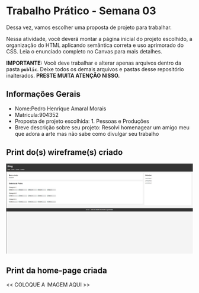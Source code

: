 # Trabalho Prático - Semana 03

Dessa vez, vamos escolher uma proposta de projeto para trabalhar.

Nessa atividade, você deverá montar a página inicial do projeto escolhido, a organização do HTML aplicando semântica correta e uso aprimorado do CSS. Leia o enunciado completo no Canvas para mais detalhes.

**IMPORTANTE:** Você deve trabalhar e alterar apenas arquivos dentro da pasta **`public`**. Deixe todos os demais arquivos e pastas desse repositório inalterados. **PRESTE MUITA ATENÇÃO NISSO.**

## Informações Gerais

- Nome:Pedro Henrique Amaral Morais 
- Matricula:904352
- Proposta de projeto escolhida: 1. Pessoas e Produções
- Breve descrição sobre seu projeto: Resolvi homenagear um amigo meu que adora a arte mas não sabe como divulgar seu trabalho


## Print do(s) wireframe(s) criado

<img src="print1.jpg"> 


## Print da home-page criada

<<  COLOQUE A IMAGEM AQUI >>
